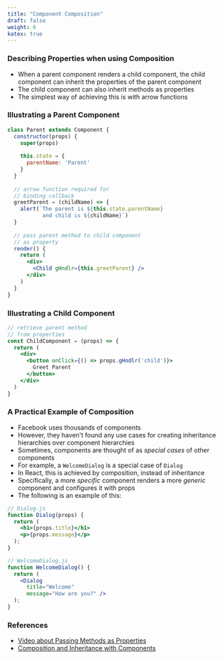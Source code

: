 ```yaml
---
title: "Component Composition"
draft: false
weight: 6
katex: true
---
```


### Describing Properties when using Composition
- When a parent component renders a child component, the child component can inherit the properties of the parent component
- The child component can also inherit methods as properties
- The simplest way of achieving this is with arrow functions

### Illustrating a Parent Component
```jsx
class Parent extends Component {
  constructor(props) {
    super(props)
  
    this.state = {
      parentName: 'Parent'
    }
  }
  
  // arrow function required for
  // binding callback
  greetParent = (childName) => {
    alert(`The parent is ${this.state.parentName}
           and child is ${childName}`)
  }
  
  // pass parent method to child component
  // as property
  render() {
    return (
      <div>
        <Child gHndlr={this.greetParent} />
      </div>
    )
  }
}
```

### Illustrating a Child Component
```jsx
// retrieve parent method
// from properties
const ChildComponent = (props) => {
  return (
    <div>
      <button onClick={() => props.gHndlr('child')}>
        Greet Parent
      </button>
    </div>
  )
}
```

### A Practical Example of Composition
- Facebook uses thousands of components
- However, they haven't found any use cases for creating inheritance hierarchies over component hierarchies
- Sometimes, components are thought of as *special cases* of other components
- For example, a `WelcomeDialog` is a special case of `Dialog`
- In React, this is achieved by composition, instead of inheritance
- Specifically, a more *specific* component renders a more *generic* component and configures it with props
- The following is an example of this:

```jsx
// Dialog.js
function Dialog(props) {
  return (
    <h1>{props.title}</h1>
    <p>{props.message}</p>
  );
}
```

```jsx
// WelcomeDialog.js
function WelcomeDialog() {
  return (
    <Dialog
      title="Welcome"
      message="How are you?" />
  );
}
```

### References
- [Video about Passing Methods as Properties](https://www.youtube.com/watch?v=QpfyjwhY9kg&list=PLC3y8-rFHvwgg3vaYJgHGnModB54rxOk3&index=15)
- [Composition and Inheritance with Components](https://reactjs.org/docs/composition-vs-inheritance.html)
